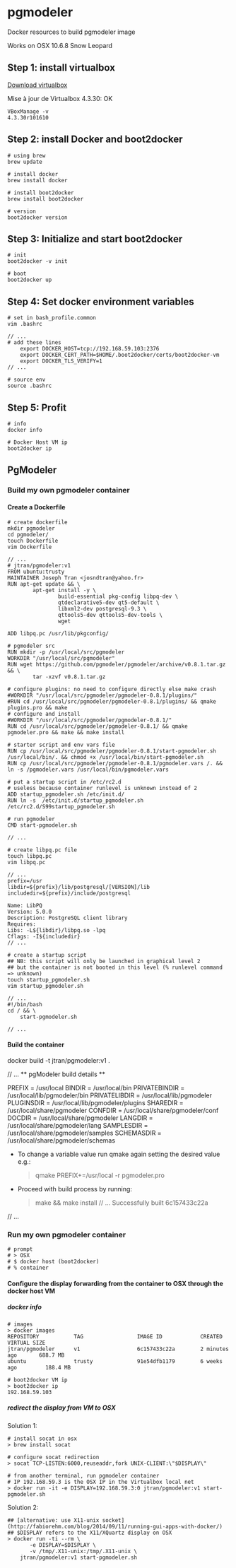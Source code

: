 # pgmodeler
Docker resources to build pgmodeler image

Works on OSX 10.6.8 Snow Leopard

## Step 1: install virtualbox

[Download virtualbox](https://www.virtualbox.org/wiki/Downloads)

Mise à jour de Virtualbox 4.3.30: OK

```
VBoxManage -v
4.3.30r101610

```

## Step 2: install Docker and boot2docker

```
# using brew
brew update

# install docker
brew install docker

# install boot2docker
brew install boot2docker

# version
boot2docker version

```

## Step 3: Initialize and start boot2docker

```
# init
boot2docker -v init

# boot
boot2docker up

```

## Step 4: Set docker environment variables

```
# set in bash_profile.common
vim .bashrc 

// ...
# add these lines
    export DOCKER_HOST=tcp://192.168.59.103:2376
    export DOCKER_CERT_PATH=$HOME/.boot2docker/certs/boot2docker-vm
    export DOCKER_TLS_VERIFY=1
// ...

# source env
source .bashrc 

```

## Step 5: Profit

```
# info
docker info

# Docker Host VM ip
boot2docker ip

```

## PgModeler

### Build my own pgmodeler container

#### Create a Dockerfile

```
# create dockerfile
mkdir pgmodeler
cd pgmodeler/
touch Dockerfile
vim Dockerfile

// ...
# jtran/pgmodeler:v1
FROM ubuntu:trusty
MAINTAINER Joseph Tran <josndtran@yahoo.fr>
RUN apt-get update && \
        apt-get install -y \
                build-essential pkg-config libpq-dev \
                qtdeclarative5-dev qt5-default \
                libxml2-dev postgresql-9.3 \
                qttools5-dev qttools5-dev-tools \
                wget

ADD libpq.pc /usr/lib/pkgconfig/

# pgmodeler src
RUN mkdir -p /usr/local/src/pgmodeler
WORKDIR "/usr/local/src/pgmodeler"
RUN wget https://github.com/pgmodeler/pgmodeler/archive/v0.8.1.tar.gz && \
        tar -xzvf v0.8.1.tar.gz

# configure plugins: no need to configure directly else make crash
#WORKDIR "/usr/local/src/pgmodeler/pgmodeler-0.8.1/plugins/"
#RUN cd /usr/local/src/pgmodeler/pgmodeler-0.8.1/plugins/ && qmake plugins.pro && make
# configure and install
#WORKDIR "/usr/local/src/pgmodeler/pgmodeler-0.8.1/"
RUN cd /usr/local/src/pgmodeler/pgmodeler-0.8.1/ && qmake pgmodeler.pro && make && make install

# starter script and env vars file
RUN cp /usr/local/src/pgmodeler/pgmodeler-0.8.1/start-pgmodeler.sh /usr/local/bin/. && chmod +x /usr/local/bin/start-pgmodeler.sh
RUN cp /usr/local/src/pgmodeler/pgmodeler-0.8.1/pgmodeler.vars /. && ln -s /pgmodeler.vars /usr/local/bin/pgmodeler.vars

# put a startup script in /etc/rc2.d
# useless because container runlevel is unknown instead of 2 
ADD startup_pgmodeler.sh /etc/init.d/
RUN ln -s  /etc/init.d/startup_pgmodeler.sh /etc/rc2.d/S99startup_pgmodeler.sh

# run pgmodeler
CMD start-pgmodeler.sh

// ...

# create libpq.pc file
touch libpq.pc
vim libpq.pc

// ...
prefix=/usr
libdir=${prefix}/lib/postgresql/[VERSION]/lib
includedir=${prefix}/include/postgresql

Name: LibPQ
Version: 5.0.0
Description: PostgreSQL client library
Requires:
Libs: -L${libdir}/libpq.so -lpq
Cflags: -I${includedir}
// ...

# create a startup script
## NB: this script will only be launched in graphical level 2
## but the container is not booted in this level (% runlevel command => unknown)
touch startup_pgmodeler.sh
vim startup_pgmodeler.sh
 
// ...
#!/bin/bash
cd / && \
    start-pgmodeler.sh    

// ...

```

#### Build the container
docker build -t jtran/pgmodeler:v1 .

// ...
** pgModeler build details ** 
 
  PREFIX        = /usr/local 
  BINDIR        = /usr/local/bin 
  PRIVATEBINDIR = /usr/local/lib/pgmodeler/bin 
  PRIVATELIBDIR = /usr/local/lib/pgmodeler 
  PLUGINSDIR    = /usr/local/lib/pgmodeler/plugins 
  SHAREDIR      = /usr/local/share/pgmodeler 
  CONFDIR       = /usr/local/share/pgmodeler/conf 
  DOCDIR        = /usr/local/share/pgmodeler 
  LANGDIR       = /usr/local/share/pgmodeler/lang 
  SAMPLESDIR    = /usr/local/share/pgmodeler/samples 
  SCHEMASDIR    = /usr/local/share/pgmodeler/schemas 
 
* To change a variable value run qmake again setting the desired value e.g.: 
  > qmake PREFIX+=/usr/local -r pgmodeler.pro 
 
* Proceed with build process by running: 
  >  make && make install 
// ...
Successfully built 6c157433c22a

// ...

### Run my own pgmodeler container

``` 
# prompt
# > OSX
# $ docker host (boot2docker)
# % container
```

#### Configure the display forwarding from the container to OSX through the docker host VM

##### docker info

```
# images
> docker images
REPOSITORY           TAG                 IMAGE ID            CREATED             VIRTUAL SIZE
jtran/pgmodeler      v1                  6c157433c22a        2 minutes ago       688.7 MB
ubuntu               trusty              91e54dfb1179        6 weeks ago         188.4 MB

# boot2docker VM ip
> boot2docker ip
192.168.59.103

```

##### redirect the display from VM to OSX

Solution 1:

```
# install socat in osx
> brew install socat
 
# configure socat redirection
> socat TCP-LISTEN:6000,reuseaddr,fork UNIX-CLIENT:\"$DISPLAY\"

# from another terminal, run pgmodeler container
# IP 192.168.59.3 is the OSX IP in the Virtualbox local net
> docker run -it -e DISPLAY=192.168.59.3:0 jtran/pgmodeler:v1 start-pgmodeler.sh

```

Solution 2:

```
## [alternative: use X11-unix socket](http://fabiorehm.com/blog/2014/09/11/running-gui-apps-with-docker/)
## $DISPLAY refers to the X11/XQuartz display on OSX 
> docker run -ti --rm \
       -e DISPLAY=$DISPLAY \
       -v /tmp/.X11-unix:/tmp/.X11-unix \
	jtran/pgmodeler:v1 start-pgmodeler.sh
	

```
